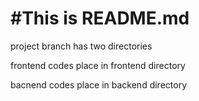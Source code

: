#This is README.md
===================
project branch has two directories

frontend codes place in frontend directory

bacnend codes place in backend directory
